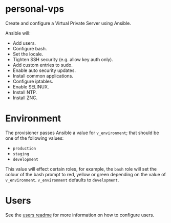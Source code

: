 # personal-vps

Create and configure a Virtual Private Server using Ansible.

Ansible will:

- Add users.
- Configure bash.
- Set the locale.
- Tighten SSH security (e.g. allow key auth only).
- Add custom entries to sudo.
- Enable auto security updates.
- Install common applications.
- Configure iptables.
- Enable SELINUX.
- Install NTP.
- Install ZNC.

# Environment

The provisioner passes Ansible a value for `v_environment`; that should be one of the following values:

- `production`
- `staging`
- `development`

This value will effect certain roles, for example, the `bash` role will set the colour of the bash prompt to red, yellow or green depending on the value of `v_environment`.  `v_environment` defaults to `development`.

# Users

See the [users readme](roles/users/) for more information on how to configure users.
